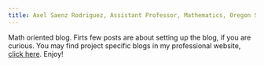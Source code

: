 ```yaml
---
title: Axel Saenz Rodriguez, Assistant Professor, Mathematics, Oregon State University
---
```


Math oriented blog. Firts few posts are about setting up the blog, if you are curious. You may find project specific blogs in my professional website, [click here](https://sites.google.com/view/axelsaenz). Enjoy!
